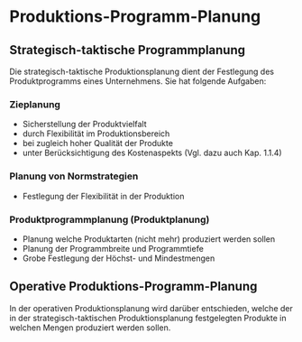 # Produktions-Programm-Planung

## Strategisch-taktische Programmplanung
Die strategisch-taktische Produktionsplanung dient der Festlegung des Produktprogramms eines Unternehmens. Sie hat folgende Aufgaben:

### Zieplanung
- Sicherstellung der Produktvielfalt
- durch Flexibilität im Produktionsbereich
- bei zugleich hoher Qualität der Produkte
- unter Berücksichtigung des Kostenaspekts (Vgl. dazu auch Kap. 1.1.4)

### Planung von Normstrategien
- Festlegung der Flexibilität in der Produktion

### Produktprogrammplanung (Produktplanung)
- Planung welche Produktarten (nicht mehr) produziert werden sollen
- Planung der Programmbreite und Programmtiefe
- Grobe Festlegung der Höchst- und Mindestmengen

## Operative Produktions-Programm-Planung
In der operativen Produktionsplanung wird darüber entschieden, welche der in der strategisch-taktischen Produktionsplanung festgelegten Produkte in welchen Mengen produziert werden sollen.